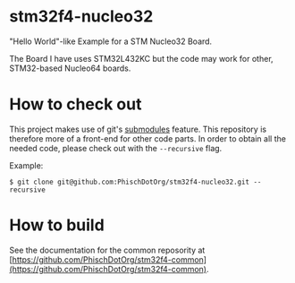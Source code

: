 # stm32f4-nucleo32
"Hello World"-like Example for a STM Nucleo32 Board.

The Board I have uses STM32L432KC but the code may work for other, STM32-based
Nucleo64 boards.

# How to check out
This project makes use of git's [submodules](https://git-scm.com/book/en/v2/Git-Tools-Submodules) feature. This repository is therefore more of a front-end for other code parts. In order to obtain all the needed code, please check out with the `--recursive` flag.

Example:

```
$ git clone git@github.com:PhischDotOrg/stm32f4-nucleo32.git --recursive
```

# How to build
See the documentation for the common reposority at [https://github.com/PhischDotOrg/stm32f4-common](https://github.com/PhischDotOrg/stm32f4-common).

